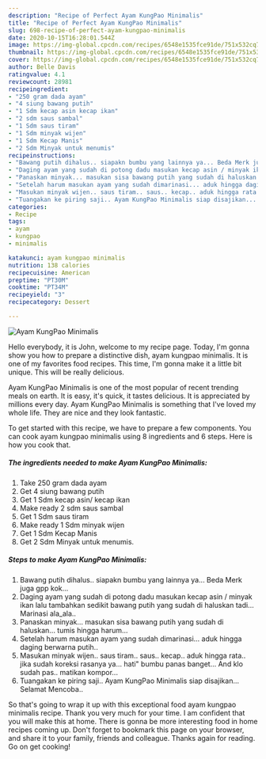 ```yaml
---
description: "Recipe of Perfect Ayam KungPao Minimalis"
title: "Recipe of Perfect Ayam KungPao Minimalis"
slug: 698-recipe-of-perfect-ayam-kungpao-minimalis
date: 2020-10-15T16:28:01.544Z
image: https://img-global.cpcdn.com/recipes/6548e1535fce91de/751x532cq70/ayam-kungpao-minimalis-foto-resep-utama.jpg
thumbnail: https://img-global.cpcdn.com/recipes/6548e1535fce91de/751x532cq70/ayam-kungpao-minimalis-foto-resep-utama.jpg
cover: https://img-global.cpcdn.com/recipes/6548e1535fce91de/751x532cq70/ayam-kungpao-minimalis-foto-resep-utama.jpg
author: Belle Davis
ratingvalue: 4.1
reviewcount: 28981
recipeingredient:
- "250 gram dada ayam"
- "4 siung bawang putih"
- "1 Sdm kecap asin kecap ikan"
- "2 sdm saus sambal"
- "1 Sdm saus tiram"
- "1 Sdm minyak wijen"
- "1 Sdm Kecap Manis"
- "2 Sdm Minyak untuk menumis"
recipeinstructions:
- "Bawang putih dihalus.. siapakn bumbu yang lainnya ya... Beda Merk juga gpp kok..."
- "Daging ayam yang sudah di potong dadu masukan kecap asin / minyak ikan lalu tambahkan sedikit bawang putih yang sudah di haluskan tadi... Marinasi ala_ala.."
- "Panaskan minyak... masukan sisa bawang putih yang sudah di haluskan... tumis hingga harum..."
- "Setelah harum masukan ayam yang sudah dimarinasi... aduk hingga daging berwarna putih.."
- "Masukan minyak wijen.. saus tiram.. saus.. kecap.. aduk hingga rata.. jika sudah koreksi rasanya ya... hati&#34; bumbu panas banget... And klo sudah pas.. matikan kompor..."
- "Tuangakan ke piring saji.. Ayam KungPao Minimalis siap disajikan... Selamat Mencoba.."
categories:
- Recipe
tags:
- ayam
- kungpao
- minimalis

katakunci: ayam kungpao minimalis 
nutrition: 138 calories
recipecuisine: American
preptime: "PT30M"
cooktime: "PT34M"
recipeyield: "3"
recipecategory: Dessert

---
```



![Ayam KungPao Minimalis](https://img-global.cpcdn.com/recipes/6548e1535fce91de/751x532cq70/ayam-kungpao-minimalis-foto-resep-utama.jpg)

Hello everybody, it is John, welcome to my recipe page. Today, I'm gonna show you how to prepare a distinctive dish, ayam kungpao minimalis. It is one of my favorites food recipes. This time, I'm gonna make it a little bit unique. This will be really delicious.

Ayam KungPao Minimalis is one of the most popular of recent trending meals on earth. It is easy, it's quick, it tastes delicious. It is appreciated by millions every day. Ayam KungPao Minimalis is something that I've loved my whole life. They are nice and they look fantastic.




To get started with this recipe, we have to prepare a few components. You can cook ayam kungpao minimalis using 8 ingredients and 6 steps. Here is how you cook that.

<!--inarticleads1-->

##### The ingredients needed to make Ayam KungPao Minimalis:

1. Take 250 gram dada ayam
1. Get 4 siung bawang putih
1. Get 1 Sdm kecap asin/ kecap ikan
1. Make ready 2 sdm saus sambal
1. Get 1 Sdm saus tiram
1. Make ready 1 Sdm minyak wijen
1. Get 1 Sdm Kecap Manis
1. Get 2 Sdm Minyak untuk menumis.




<!--inarticleads2-->

##### Steps to make Ayam KungPao Minimalis:

1. Bawang putih dihalus.. siapakn bumbu yang lainnya ya... Beda Merk juga gpp kok...
1. Daging ayam yang sudah di potong dadu masukan kecap asin / minyak ikan lalu tambahkan sedikit bawang putih yang sudah di haluskan tadi... Marinasi ala_ala..
1. Panaskan minyak... masukan sisa bawang putih yang sudah di haluskan... tumis hingga harum...
1. Setelah harum masukan ayam yang sudah dimarinasi... aduk hingga daging berwarna putih..
1. Masukan minyak wijen.. saus tiram.. saus.. kecap.. aduk hingga rata.. jika sudah koreksi rasanya ya... hati&#34; bumbu panas banget... And klo sudah pas.. matikan kompor...
1. Tuangakan ke piring saji.. Ayam KungPao Minimalis siap disajikan... Selamat Mencoba..




So that's going to wrap it up with this exceptional food ayam kungpao minimalis recipe. Thank you very much for your time. I am confident that you will make this at home. There is gonna be more interesting food in home recipes coming up. Don't forget to bookmark this page on your browser, and share it to your family, friends and colleague. Thanks again for reading. Go on get cooking!
